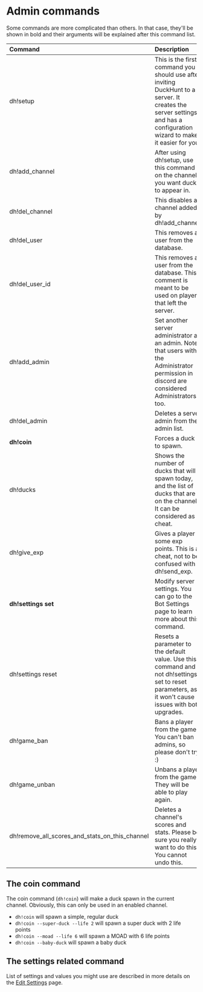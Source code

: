 # Admin commands

Some commands are more complicated than others. In that case, they'll be shown in bold and their arguments will be explained after this command list.

Command                                        | Description
:--------------------------------------------- | :---------------------------------------------------------------------------------------------------------------------------------------------------------------------
dh!setup                                       | This is the first command you should use after inviting DuckHunt to a server. It creates the server settings and has a configuration wizard to make it easier for you.
dh!add_channel                                 | After using dh!setup, use this command on the channels you want ducks to appear in.
dh!del_channel                                 | This disables a channel added by dh!add_channel.
dh!del_user                                    | This removes a user from the database.
dh!del_user_id                                 | This removes a user from the database. This comment is meant to be used on players that left the server.
dh!add_admin                                   | Set another server administrator as an admin. Note that users with the Administrator permission in discord are considered Administrators too.
dh!del_admin                                   | Deletes a server admin from the admin list.
**dh!coin**                                    | Forces a duck to spawn.
dh!ducks                                       | Shows the number of ducks that will spawn today, and the list of ducks that are on the channel. It can be considered as a cheat.
dh!give_exp <player> <amount>                  | Gives a player some exp points. This is a cheat, not to be confused with dh!send_exp.
**dh!settings set <parameter> <value>**        | Modify server settings. You can go to the Bot Settings page to learn more about this command.
dh!settings reset <parameter>                  | Resets a parameter to the default value. Use this command and not dh!settings set to reset parameters, as it won't cause issues with bot upgrades.
dh!game_ban <player>                           | Bans a player from the game. You can't ban admins, so please don't try :)
dh!game_unban <player>                         | Unbans a player from the game. They will be able to play again.
dh!remove_all_scores_and_stats_on_this_channel | Deletes a channel's scores and stats. Please be sure you really want to do this. You cannot undo this.

## The coin command

The coin command (`dh!coin`) will make a duck spawn in the current channel. Obviously, this can only be used in an enabled channel.

- `dh!coin` will spawn a simple, regular duck
- `dh!coin --super-duck --life 2` will spawn a super duck with 2 life points
- `dh!coin --moad --life 6` will spawn a MOAD with 6 life points
- `dh!coin --baby-duck` will spawn a baby duck

## The settings related command

List of settings and values you might use are described in more details on the [Edit Settings](edit-settings-settings-list.md) page.
